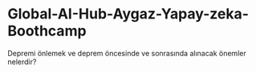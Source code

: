 # Global-AI-Hub-Aygaz-Yapay-zeka-Boothcamp
Depremi önlemek ve deprem öncesinde ve sonrasında alınacak önemler nelerdir?
